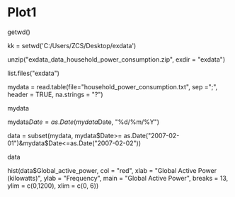 # Plot1

getwd()

kk = setwd('C:/Users/ZCS/Desktop/exdata')

unzip("exdata_data_household_power_consumption.zip", exdir = "exdata")

list.files("exdata")

mydata = read.table(file="household_power_consumption.txt", sep =";", header = TRUE, na.strings = "?")


mydata

mydata$Date = as.Date(mydata$Date, "%d/%m/%Y")

data = subset(mydata, mydata$Date>= as.Date("2007-02-01")&mydata$Date<=as.Date("2007-02-02"))

data

hist(data$Global_active_power, col = "red", xlab = "Global Active Power (kilowatts)",
     ylab = "Frequency", main = "Global Active Power", breaks = 13, ylim = c(0,1200), xlim = c(0, 6))
